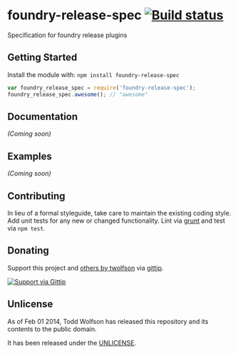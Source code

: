 # foundry-release-spec [![Build status](https://travis-ci.org/twolfson/foundry-release-spec.png?branch=master)](https://travis-ci.org/twolfson/foundry-release-spec)

Specification for foundry release plugins

## Getting Started
Install the module with: `npm install foundry-release-spec`

```javascript
var foundry_release_spec = require('foundry-release-spec');
foundry_release_spec.awesome(); // "awesome"
```

## Documentation
_(Coming soon)_

## Examples
_(Coming soon)_

## Contributing
In lieu of a formal styleguide, take care to maintain the existing coding style. Add unit tests for any new or changed functionality. Lint via [grunt](https://github.com/gruntjs/grunt) and test via `npm test`.

## Donating
Support this project and [others by twolfson][gittip] via [gittip][].

[![Support via Gittip][gittip-badge]][gittip]

[gittip-badge]: https://rawgithub.com/twolfson/gittip-badge/master/dist/gittip.png
[gittip]: https://www.gittip.com/twolfson/

## Unlicense
As of Feb 01 2014, Todd Wolfson has released this repository and its contents to the public domain.

It has been released under the [UNLICENSE][].

[UNLICENSE]: UNLICENSE
